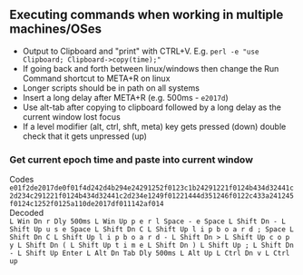 ## Executing commands when working in multiple machines/OSes  
- Output to Clipboard and "print" with CTRL+V. E.g. `perl -e "use Clipboard; Clipboard->copy(time);"`  
- If going back and forth between linux/windows then change the Run Command shortcut to META+R on linux   
- Longer scripts should be in path on all systems  
- Insert a long delay after META+R (e.g. 500ms - `e2017d`)  
- Use alt-tab after copying to clipboard followed by a long delay as the current window lost focus  
- If a level modifier (alt, ctrl, shft, meta) key gets pressed (down) double check that it gets unpressed (up) 

### Get current epoch time and paste into current window  
Codes  
`e01f2de2017de0f01f4d242d4b294e24291252f0123c1b24291221f0124b434d32441c2d234c291221f0124b434d32441c2d234e1249f01221444d351246f0122c433a241245f0124c1252f0125a110de2017df011142af014`  
Decoded  
`L Win Dn r Dly 500ms L Win Up p e r l Space - e Space L Shift Dn - L Shift Up u s e Space L Shift Dn C L Shift Up l i p b o a r d ; Space L Shift Dn C L Shift Up l i p b o a r d - L Shift Dn > L Shift Up c o p y L Shift Dn ( L Shift Up t i m e L Shift Dn ) L Shift Up ; L Shift Dn - L Shift Up Enter L Alt Dn Tab Dly 500ms L Alt Up L Ctrl Dn v L Ctrl up`